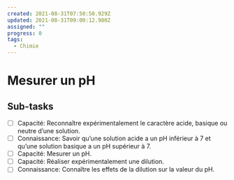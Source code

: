 ```yaml
---
created: 2021-08-31T07:50:50.929Z
updated: 2021-08-31T09:00:12.980Z
assigned: ""
progress: 0
tags:
  - Chimie
---
```


# Mesurer un pH

## Sub-tasks

- [ ] Capacité: Reconnaître expérimentalement le caractère acide, basique ou neutre d’une solution.
- [ ] Connaissance: Savoir qu’une solution acide a un pH inférieur à 7 et qu’une solution basique a un pH supérieur à 7.
- [ ] Capacité: Mesurer un pH.
- [ ] Capacité: Réaliser expérimentalement une dilution.
- [ ] Connaissance: Connaître les effets de la dilution sur la valeur du pH.
